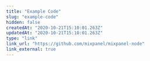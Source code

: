 ```yaml
---
title: "Example Code"
slug: "example-code"
hidden: false
createdAt: "2020-10-21T15:10:01.263Z"
updatedAt: "2020-10-21T15:10:01.263Z"
type: "link"
link_url: "https://github.com/mixpanel/mixpanel-node"
link_external: true
---
```

